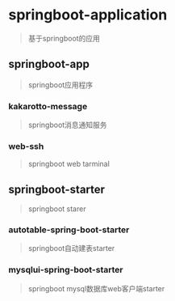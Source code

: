 # springboot-application
> 基于springboot的应用

## springboot-app
> springboot应用程序
### kakarotto-message
> springboot消息通知服务
### web-ssh
> springboot web tarminal

## springboot-starter
> springboot starer
### autotable-spring-boot-starter
> springboot自动建表starter
### mysqlui-spring-boot-starter
> springboot mysql数据库web客户端starter
